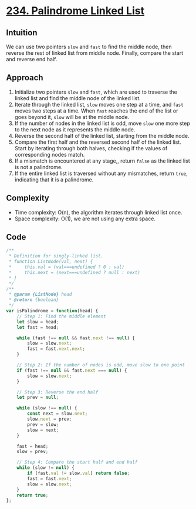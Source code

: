 # [234. Palindrome Linked List](https://leetcode.com/problems/palindrome-linked-list/description/)

## Intuition
We can use two pointers `slow` and `fast` to find the middle node, then reverse the rest of linked list from middle node. Finally, compare the start and reverse end half.

## Approach
1. Initialize two pointers `slow` and `fast`, which are used to traverse the linked list and find the middle node of the linked list.
2. Iterate through the linked list, `slow` moves one step at a time, and `fast` moves two steps at a time. When `fast` reaches the end of the list or goes beyond it, `slow` will be at the middle node.
3. If the number of nodes in the linked list is odd, move `slow` one more step to the next node as it represents the middle node.
4. Reverse the second half of the linked list, starting from the middle node.
5. Compare the first half and the reversed second half of the linked list. Start by iterating through both halves, checking if the values of corresponding nodes match.
6. If a mismatch is encountered at any stage,, return `false` as the linked list is not a palindrome.
7. If the entire linked list is traversed without any mismatches, return `true`, indicating that it is a palindrome.

## Complexity
- Time complexity: O(n), the algorithm iterates through linked list once.
- Space complexity: O(1), we are not using any extra space.

## Code
```javascript
/**
 * Definition for singly-linked list.
 * function ListNode(val, next) {
 *     this.val = (val===undefined ? 0 : val)
 *     this.next = (next===undefined ? null : next)
 * }
 */
/**
 * @param {ListNode} head
 * @return {boolean}
 */
var isPalindrome = function(head) {
    // Step 1: Find the middle element
    let slow = head;
    let fast = head;

    while (fast !== null && fast.next !== null) {
        slow = slow.next;
        fast = fast.next.next;
    }

    // Step 2: If the number of nodes is odd, move slow to one point
    if (fast !== null && fast.next === null) {
        slow = slow.next;
    }

    // Step 3: Reverse the end half
    let prev = null;

    while (slow !== null) {
        const next = slow.next;
        slow.next = prev;
        prev = slow;
        slow = next;
    }

    fast = head;
    slow = prev;

    // Step 4: Compare the start half and end half
    while (slow != null) {
        if (fast.val != slow.val) return false;
        fast = fast.next;
        slow = slow.next;
    }
    return true;
};
```
